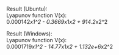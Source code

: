 Result (Ubuntu):  
Lyapunov function V(x):  
0.000142*x1^2 - 0.3669*x1*x2 + 914.2*x2^2


Result (Windows):  
Lyapunov function V(x):  
0.0001719*x1^2 - 14.77*x1*x2 + 1.132e+6*x2^2
